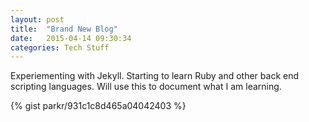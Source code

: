 ```yaml
---
layout: post
title:  "Brand New Blog"
date:   2015-04-14 09:30:34
categories: Tech Stuff	
---
```

 
 Experiementing with Jekyll.  Starting to learn Ruby and other back end scripting languages.  Will use this to document what I am learning. 

{% gist parkr/931c1c8d465a04042403 %}



[jekyll]:      http://jekyllrb.com
[jekyll-gh]:   https://github.com/jekyll/jekyll
[jekyll-help]: https://github.com/jekyll/jekyll-help